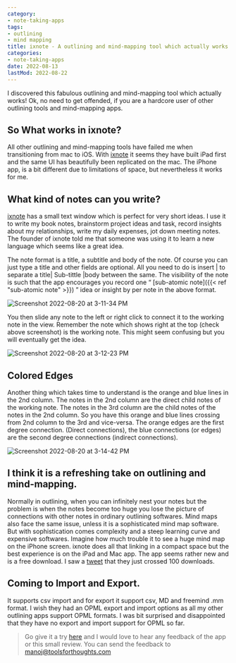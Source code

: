```yaml
---
category:
- note-taking-apps
tags:
- outlining
- mind mapping
title: ixnote - A outlining and mind-mapping tool which actually works
categories:
- note-taking-apps
date: 2022-08-13
lastMod: 2022-08-22
---
```

I discovered this fabulous outlining and mind-mapping tool which actually works! Ok, no need to get offended, if you are a hardcore user of other outlining tools and mind-mapping apps.

## So What works in ixnote?
All other outlining and mind-mapping tools have failed me when transitioning from mac to iOS. With [ixnote](https://www.ixnote.com/) it seems they have built iPad first and the same UI has beautifully been replicated on the mac. The iPhone app, is a bit different due to limitations of space, but nevertheless it works for me.

## What kind of notes can you write?
[ixnote](https://www.ixnote.com/) has a small text window which is perfect for very short ideas. I use it to write my book notes, brainstorm project ideas and task, record insights about my relationships, write my daily expenses, jot down meeting notes. The founder of ixnote told me that someone was using it to learn a new language which seems like a great idea.

The note format is a title, a subtitle and body of the note. Of course you can just type a title and other fields are optional. All you need to do is insert | to separate a title| Sub-tittle |body between the same. The visibility of the note is such that the app encourages you record one “ [sub-atomic note]({{< ref "sub-atomic note" >}}) ” idea or insight by per note in the above format.

![Screenshot 2022-08-20 at 3-11-34 PM](https://mataroa.blog/images/1f8355a6.png)

You then slide any note to the left or right click  to connect it to the working note in the view. Remember the note which shows right at the top (check above screenshot) is the working note. This might seem confusing but you will eventually get the idea.

![Screenshot 2022-08-20 at 3-12-23 PM](https://mataroa.blog/images/3e22b1cb.png)

## Colored Edges
Another thing which takes time to understand is the orange and blue lines in the 2nd column. The notes in the 2nd column are the direct child notes of the working note. The notes in the 3rd column are the child notes of the notes in the 2nd column. So you have this orange and blue lines crossing from 2nd column to the 3rd and vice-versa. The orange edges  are the first degree connection. (Direct connections), the blue connections (or edges) are the second degree connections (indirect connections).

![Screenshot 2022-08-20 at 3-14-42 PM](https://mataroa.blog/images/86920b14.png)

## I think it is a refreshing take on outlining and mind-mapping.
Normally in outlining, when you can infinitely nest your notes but the problem is when the notes become too huge you lose the picture of connections with other notes in ordinary outlining softwares. Mind maps also face the same issue, unless it is a sophisticated mind map software. But with sophistication comes complexity and a steep learning curve and expensive softwares. Imagine how much trouble it to see a huge mind map on the iPhone screen. ixnote does all that linking in a compact space but the best experience is on the iPad and Mac app. The app seems rather new and is a free download. I saw a [tweet](https://twitter.com/Ixnoteapp/status/1558958475245264896?s=20&t=RmrhAVeoICAHp7MIzRovdg) that they just crossed 100 downloads.

## Coming to Import and Export.
It supports csv import  and for export it support csv, MD and freemind .mm format. I wish they had an OPML export and import options as all my other outlining apps support OPML formats. I was bit surprised and disappointed that they have no export and import support for OPML so far.

> Go give it a try [here](https://www.ixnote.com/) and I would love to hear any feedback of the app or this small review. You can send the feedback to manoj@toolsforthoughts.com
